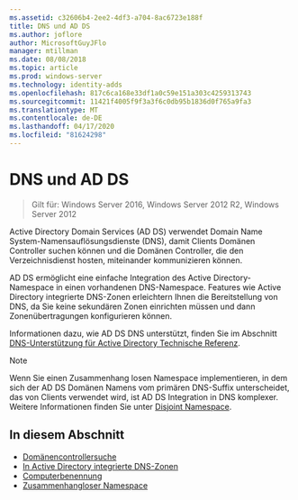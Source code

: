 ```yaml
---
ms.assetid: c32606b4-2ee2-4df3-a704-8ac6723e188f
title: DNS und AD DS
ms.author: joflore
author: MicrosoftGuyJFlo
manager: mtillman
ms.date: 08/08/2018
ms.topic: article
ms.prod: windows-server
ms.technology: identity-adds
ms.openlocfilehash: 817c6ca168e33df1a0c59e151a303c4259313743
ms.sourcegitcommit: 11421f4005f9f3a3f6c0db95b1836d0f765a9fa3
ms.translationtype: MT
ms.contentlocale: de-DE
ms.lasthandoff: 04/17/2020
ms.locfileid: "81624298"
---
```

# <a name="dns-and-ad-ds"></a>DNS und AD DS

> Gilt für: Windows Server 2016, Windows Server 2012 R2, Windows Server 2012

Active Directory Domain Services (AD DS) verwendet Domain Name System-Namensauflösungsdienste (DNS), damit Clients Domänen Controller suchen können und die Domänen Controller, die den Verzeichnisdienst hosten, miteinander kommunizieren können.

AD DS ermöglicht eine einfache Integration des Active Directory-Namespace in einen vorhandenen DNS-Namespace. Features wie Active Directory integrierte DNS-Zonen erleichtern Ihnen die Bereitstellung von DNS, da Sie keine sekundären Zonen einrichten müssen und dann Zonenübertragungen konfigurieren können.

Informationen dazu, wie AD DS DNS unterstützt, finden Sie im Abschnitt [DNS-Unterstützung für Active Directory Technische Referenz](https://docs.microsoft.com/previous-versions/windows/it-pro/windows-server-2003/cc781627(v=ws.10)).

> [!NOTE]
> Wenn Sie einen Zusammenhang losen Namespace implementieren, in dem sich der AD DS Domänen Namens vom primären DNS-Suffix unterscheidet, das von Clients verwendet wird, ist AD DS Integration in DNS komplexer. Weitere Informationen finden Sie unter [Disjoint Namespace](Disjoint-Namespace.md).

## <a name="in-this-section"></a>In diesem Abschnitt

- [Domänencontrollersuche](Domain-Controller-Location.md)
- [In Active Directory integrierte DNS-Zonen](Active-Directory-Integrated-DNS-Zones.md)
- [Computerbenennung](Computer-Naming.md)
- [Zusammenhangloser Namespace](Disjoint-Namespace.md)
